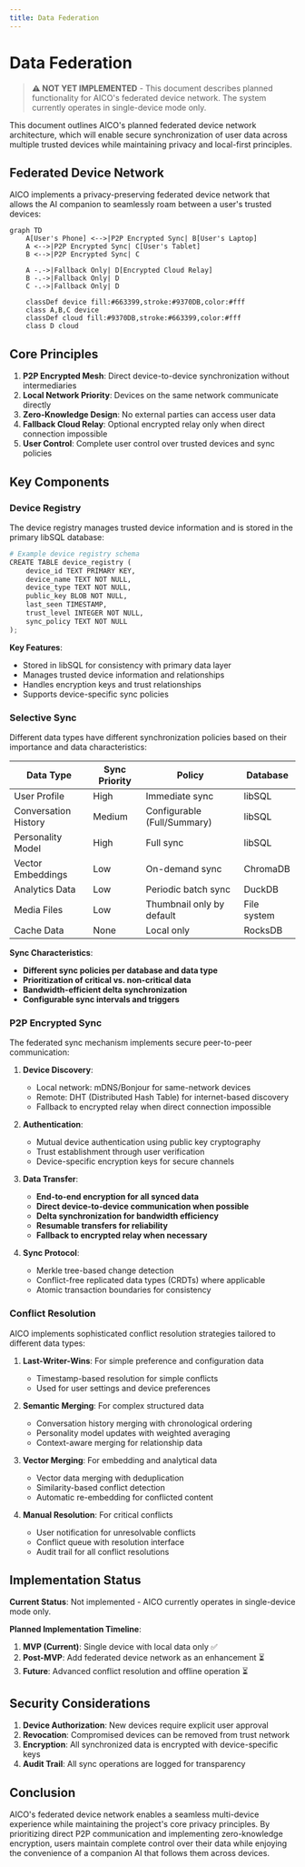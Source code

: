 ```yaml
---
title: Data Federation
---
```


# Data Federation

> **⚠️ NOT YET IMPLEMENTED** - This document describes planned functionality for AICO's federated device network. The system currently operates in single-device mode only.

This document outlines AICO's planned federated device network architecture, which will enable secure synchronization of user data across multiple trusted devices while maintaining privacy and local-first principles.

## Federated Device Network

AICO implements a privacy-preserving federated device network that allows the AI companion to seamlessly roam between a user's trusted devices:

```mermaid
graph TD
    A[User's Phone] <-->|P2P Encrypted Sync| B[User's Laptop]
    A <-->|P2P Encrypted Sync| C[User's Tablet]
    B <-->|P2P Encrypted Sync| C
    
    A -.->|Fallback Only| D[Encrypted Cloud Relay]
    B -.->|Fallback Only| D
    C -.->|Fallback Only| D
    
    classDef device fill:#663399,stroke:#9370DB,color:#fff
    class A,B,C device
    classDef cloud fill:#9370DB,stroke:#663399,color:#fff
    class D cloud
```

## Core Principles

1. **P2P Encrypted Mesh**: Direct device-to-device synchronization without intermediaries
2. **Local Network Priority**: Devices on the same network communicate directly
3. **Zero-Knowledge Design**: No external parties can access user data
4. **Fallback Cloud Relay**: Optional encrypted relay only when direct connection impossible
5. **User Control**: Complete user control over trusted devices and sync policies

## Key Components

### Device Registry

The device registry manages trusted device information and is stored in the primary libSQL database:

```python
# Example device registry schema
CREATE TABLE device_registry (
    device_id TEXT PRIMARY KEY,
    device_name TEXT NOT NULL,
    device_type TEXT NOT NULL,
    public_key BLOB NOT NULL,
    last_seen TIMESTAMP,
    trust_level INTEGER NOT NULL,
    sync_policy TEXT NOT NULL
);
```

**Key Features**:
- Stored in libSQL for consistency with primary data layer
- Manages trusted device information and relationships
- Handles encryption keys and trust relationships
- Supports device-specific sync policies

### Selective Sync

Different data types have different synchronization policies based on their importance and data characteristics:

| Data Type | Sync Priority | Policy | Database |
|-----------|---------------|--------|----------|
| User Profile | High | Immediate sync | libSQL |
| Conversation History | Medium | Configurable (Full/Summary) | libSQL |
| Personality Model | High | Full sync | libSQL |
| Vector Embeddings | Low | On-demand sync | ChromaDB |
| Analytics Data | Low | Periodic batch sync | DuckDB |
| Media Files | Low | Thumbnail only by default | File system |
| Cache Data | None | Local only | RocksDB |

**Sync Characteristics**:
- **Different sync policies per database and data type**
- **Prioritization of critical vs. non-critical data**
- **Bandwidth-efficient delta synchronization**
- **Configurable sync intervals and triggers**

### P2P Encrypted Sync

The federated sync mechanism implements secure peer-to-peer communication:

1. **Device Discovery**:
   - Local network: mDNS/Bonjour for same-network devices
   - Remote: DHT (Distributed Hash Table) for internet-based discovery
   - Fallback to encrypted relay when direct connection impossible

2. **Authentication**:
   - Mutual device authentication using public key cryptography
   - Trust establishment through user verification
   - Device-specific encryption keys for secure channels

3. **Data Transfer**:
   - **End-to-end encryption for all synced data**
   - **Direct device-to-device communication when possible**
   - **Delta synchronization for bandwidth efficiency**
   - **Resumable transfers for reliability**
   - **Fallback to encrypted relay when necessary**

4. **Sync Protocol**:
   - Merkle tree-based change detection
   - Conflict-free replicated data types (CRDTs) where applicable
   - Atomic transaction boundaries for consistency

### Conflict Resolution

AICO implements sophisticated conflict resolution strategies tailored to different data types:

1. **Last-Writer-Wins**: For simple preference and configuration data
   - Timestamp-based resolution for simple conflicts
   - Used for user settings and device preferences

2. **Semantic Merging**: For complex structured data
   - Conversation history merging with chronological ordering
   - Personality model updates with weighted averaging
   - Context-aware merging for relationship data

3. **Vector Merging**: For embedding and analytical data
   - Vector data merging with deduplication
   - Similarity-based conflict detection
   - Automatic re-embedding for conflicted content

4. **Manual Resolution**: For critical conflicts
   - User notification for unresolvable conflicts
   - Conflict queue with resolution interface
   - Audit trail for all conflict resolutions

## Implementation Status

**Current Status**: Not implemented - AICO currently operates in single-device mode only.

**Planned Implementation Timeline**:
1. **MVP (Current)**: Single device with local data only ✅
2. **Post-MVP**: Add federated device network as an enhancement ⏳
3. **Future**: Advanced conflict resolution and offline operation ⏳

## Security Considerations

1. **Device Authorization**: New devices require explicit user approval
2. **Revocation**: Compromised devices can be removed from trust network
3. **Encryption**: All synchronized data is encrypted with device-specific keys
4. **Audit Trail**: All sync operations are logged for transparency

## Conclusion

AICO's federated device network enables a seamless multi-device experience while maintaining the project's core privacy principles. By prioritizing direct P2P communication and implementing zero-knowledge encryption, users maintain complete control over their data while enjoying the convenience of a companion AI that follows them across devices.

